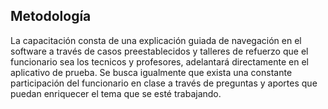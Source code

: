 ## Metodología

La capacitación consta de una explicación guiada de navegación en el software a través de casos preestablecidos y talleres de refuerzo que el funcionario sea los tecnicos y profesores, adelantará directamente en el aplicativo de prueba. Se busca igualmente que exista una constante participación del funcionario en clase a través de preguntas y aportes que puedan enriquecer el tema que se esté trabajando.
